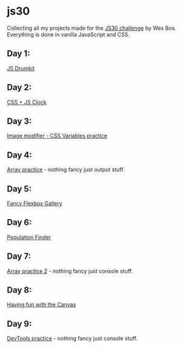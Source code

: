 # js30
Collecting all my projects made for the [JS30 challenge](https://javascript30.com/) by Wes Bos.
Everything is done in vanilla JavaScript and CSS.

## Day 1:
[JS Drumkit](https://bukazoltan.github.io/js30/day_1_drumkit/)

## Day 2:
[CSS + JS Clock](https://bukazoltan.github.io/js30/day_2_clock/)

## Day 3:
[Image modifier - CSS Variables practice](https://bukazoltan.github.io/js30/day_3_variables/)

## Day 4:
[Array practice](https://bukazoltan.github.io/js30/day_4_array_cardio_1) - nothing fancy just output stuff.

## Day 5:
[Fancy Flexbox Gallery](https://bukazoltan.github.io/js30/day_5_flex_panel_gallery)

## Day 6:
[Population Finder](https://bukazoltan.github.io/js30/day_6_type_ahead)

## Day 7:
[Array practice 2](https://bukazoltan.github.io/js30/day_7_array_cardio_2) - nothing fancy just console stuff.

## Day 8:
[Having fun with the Canvas](https://bukazoltan.github.io/js30/day_8_canvas_fun)

## Day 9:
[DevTools practice](https://bukazoltan.github.io/js30/day_9_devtools) - nothing fancy just console stuff.